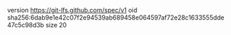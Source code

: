 version https://git-lfs.github.com/spec/v1
oid sha256:6dab9e1e42c07f2e94539ab689458e064597af72e28c1633555dde47c5c98d3b
size 20
